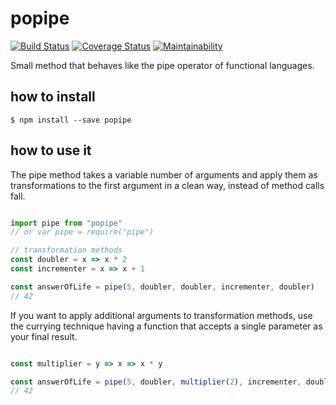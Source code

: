 # popipe

[![Build Status](https://travis-ci.org/0xc14m1z/popipe.svg?branch=master)](https://travis-ci.org/0xc14m1z/popipe) [![Coverage Status](https://coveralls.io/repos/github/0xc14m1z/popipe/badge.svg?branch=master)](https://coveralls.io/github/0xc14m1z/popipe?branch=master) [![Maintainability](https://api.codeclimate.com/v1/badges/c0bc2333ec245c353d54/maintainability)](https://codeclimate.com/github/0xc14m1z/popipe/maintainability)

Small method that behaves like the pipe operator of functional languages.

## how to install

```
$ npm install --save popipe
```

## how to use it

The pipe method takes a variable number of arguments and apply them as
transformations to the first argument in a clean way, instead of method calls
fall.

```js

import pipe from "popipe"
// or var pipe = require("pipe")

// transformation methods
const doubler = x => x * 2
const incrementer = x => x + 1

const answerOfLife = pipe(5, doubler, doubler, incrementer, doubler)
// 42

```

If you want to apply additional arguments to transformation methods, use the
currying technique having a function that accepts a single parameter as your
final result.

```js

const multiplier = y => x => x * y

const answerOfLife = pipe(5, doubler, multiplier(2), incrementer, doubler)
// 42

```
